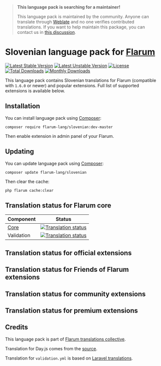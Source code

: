 > **This language pack is searching for a maintainer!**
>
> This language pack is maintained by the community. Anyone can translate through [Weblate](https://weblate.rob006.net/languages/sl/flarum/) and no one verifies contributed translations. If you want to help maintain this package, you can contact us in [this discussion](https://discuss.flarum.org/d/27519-the-flarum-language-project).


# Slovenian language pack for [Flarum](https://flarum.org/)

[![Latest Stable Version](https://img.shields.io/packagist/v/flarum-lang/slovenian?color=success&label=stable)](https://packagist.org/packages/flarum-lang/slovenian) 
[![Latest Unstable Version](https://img.shields.io/packagist/v/flarum-lang/slovenian?include_prereleases&label=unstable)](https://packagist.org/packages/flarum-lang/slovenian) 
[![License](https://img.shields.io/packagist/l/flarum-lang/slovenian)](https://packagist.org/packages/flarum-lang/slovenian) 
[![Total Downloads](https://img.shields.io/packagist/dt/flarum-lang/slovenian)](https://packagist.org/packages/flarum-lang/slovenian/stats) 
[![Monthly Downloads](https://img.shields.io/packagist/dm/flarum-lang/slovenian)](https://packagist.org/packages/flarum-lang/slovenian/stats) 

This language pack contains Slovenian translations for Flarum (compatible with `1.6.0` or newer) and popular extensions. Full list of supported extensions is available below.


## Installation

You can install language pack using [Composer](https://getcomposer.org/):

```console
composer require flarum-lang/slovenian:dev-master
```

Then enable extension in admin panel of your Flarum.


## Updating

You can update language pack using [Composer](https://getcomposer.org/):

```console
composer update flarum-lang/slovenian
```

Then clear the cache:

```console
php flarum cache:clear
```


## Translation status for Flarum core

| Component | Status |
| --- | --- |
| [Core](https://github.com/flarum/flarum-core) | [![Translation status](https://weblate.rob006.net/widgets/flarum/sl/core/svg-badge.svg)](https://weblate.rob006.net/projects/flarum/core/sl/) |
| Validation | [![Translation status](https://weblate.rob006.net/widgets/flarum/sl/validation/svg-badge.svg)](https://weblate.rob006.net/projects/flarum/validation/sl/) |


## Translation status for official extensions

<!-- flarum-extensions-list-start -->
<!-- flarum-extensions-list-stop -->


## Translation status for Friends of Flarum extensions

<!-- fof-extensions-list-start -->
<!-- fof-extensions-list-stop -->


## Translation status for community extensions

<!-- various-extensions-list-start -->
<!-- various-extensions-list-stop -->


## Translation status for premium extensions

<!-- premium-extensions-list-start -->
<!-- premium-extensions-list-stop -->


## Credits

This language pack is part of [Flarum translations collective](https://github.com/rob006-software/flarum-translations).

Translation for Day.js comes from the [source](https://github.com/iamkun/dayjs/blob/v1.10.4/src/locale/sl.js).

Translation for `validation.yml` is based on [Laravel translations](https://github.com/Laravel-Lang/lang/blob/8.1.3/src/sl/validation.php).
